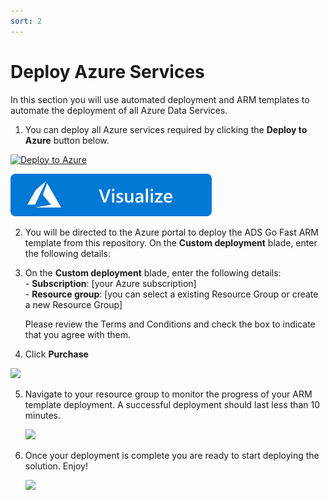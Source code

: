 ```yaml
---
sort: 2
---
```


# Deploy Azure Services
In this section you will use automated deployment and ARM templates to automate the deployment of all Azure Data Services.

1. You can deploy all Azure services required by clicking the **Deploy to Azure** button below. 

[![Deploy to Azure](https://aka.ms/deploytoazurebutton)](https://portal.azure.com/#create/Microsoft.Template/uri/https%3A%2F%2Fraw.githubusercontent.com%2Fmicrosoft%2Fazure-data-services-go-fast-codebase%2Fmain%2FDeploy%2Fazuredeploy.json)

[![Visualize](https://raw.githubusercontent.com/Azure/azure-quickstart-templates/master/1-CONTRIBUTION-GUIDE/images/visualizebutton.svg?sanitize=true)](http://armviz.io/#/?load=https%3A%2F%2Fraw.githubusercontent.com%2Fmicrosoft%2Fazure-data-services-go-fast-codebase%2Fmain%2FDeploy%2Fazuredeploy.json)

2. You will be directed to the Azure portal to deploy the ADS Go Fast ARM template from this repository. On the **Custom deployment** blade, enter the following details:


3. On the **Custom deployment** blade, enter the following details:
    <br>- **Subscription**: [your Azure subscription]
    <br>- **Resource group**: [you can select a existing Resource Group or create a new Resource Group]

    Please review the Terms and Conditions and check the box to indicate that you agree with them.

4. Click **Purchase**

![](../deploy/Media/Lab0-Image10.png)

5. Navigate to your resource group to monitor the progress of your ARM template deployment. A successful deployment should last less than 10 minutes.

    ![](../deploy/Media/Lab0-Image11.png)

5. Once your deployment is complete you are ready to start deploying the solution. Enjoy!

    ![](../deploy/Media/Lab0-Image09.png)